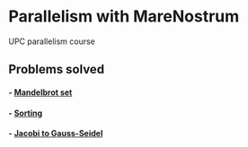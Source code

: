 
# Parallelism with MareNostrum
UPC parallelism course 

## Problems solved 

#### - [Mandelbrot set](/Lab/Lab3) 
#### - [Sorting](/Lab/Lab3)
#### - [Jacobi to Gauss-Seidel](/Lab/Lab3) 
